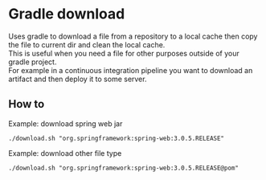# Gradle download

Uses gradle to download a file from a repository to a local cache then copy the file to current dir and clean the local cache.  
This is useful when you need a file for other purposes outside of your gradle project.  
For example in a continuous integration pipeline you want to download an artifact and then deploy it to some server.  

## How to

Example: download spring web jar  
```
./download.sh "org.springframework:spring-web:3.0.5.RELEASE"
```
Example: download other file type  

```
./download.sh "org.springframework:spring-web:3.0.5.RELEASE@pom"
```
